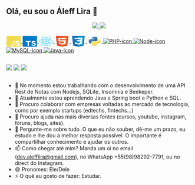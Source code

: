 ## Olá, eu sou o Áleff Lira 👋

<div align="center">
  <a href="https://github.com/devalefflira?tab=repositories">
  <img height="180em" src="https://github-readme-stats.vercel.app/api?username=devalefflira&show_icons=true&theme=dracula&include_all_commits=true&count_private=true"/>
  <img height="180em" src="https://github-readme-stats.vercel.app/api/top-langs/?username=devalefflira&layout=compact&langs_count=7&theme=dracula"/>
</div>

<div style="display: inline_block"><br>
  <img align="center" alt="JS-icon" height="30" width="40" src="https://raw.githubusercontent.com/devicons/devicon/master/icons/javascript/javascript-plain.svg">
  <img align="center" alt="TS-icon" height="30" width="40" src="https://raw.githubusercontent.com/devicons/devicon/master/icons/typescript/typescript-plain.svg">
  <img align="center" alt="React-icon" height="30" width="40" src="https://raw.githubusercontent.com/devicons/devicon/master/icons/react/react-original.svg">
  <img align="center" alt="HTML-icon" height="30" width="40" src="https://raw.githubusercontent.com/devicons/devicon/master/icons/html5/html5-original.svg">
  <img align="center" alt="CSS-icon" height="30" width="40" src="https://raw.githubusercontent.com/devicons/devicon/master/icons/css3/css3-original.svg">
  <img align="center" alt="Python-icon" height="30" width="40" src="https://raw.githubusercontent.com/devicons/devicon/master/icons/python/python-original.svg">
  <img align="center" alt="PHP-icon" height="30" width="40" src="https://cdn.jsdelivr.net/gh/devicons/devicon/icons/php/php-original.svg" />
  <img align="center" alt="Node-icon" height="30" width="40" src="https://cdn.jsdelivr.net/gh/devicons/devicon/icons/nodejs/nodejs-original.svg" />
  <img align="center" alt="MySQL-icon" height="30" width="40" src="https://cdn.jsdelivr.net/gh/devicons/devicon/icons/mysql/mysql-original.svg"/>
  <img align="center" alt="Java-icon" height="30" width="40" src="https://cdn.jsdelivr.net/gh/devicons/devicon/icons/java/java-original.svg" />
</div>

##

<div>
  <a href="https://www.instagram.com/dev.alefflira/" target="_blank"><img src="https://img.shields.io/badge/-Instagram-%23E4405F?style=for-the-badge&logo=instagram&logoColor=white" target="_blank"></a>
  <a href = "mailto:dev.alefflira@gmail.com"><img src="https://img.shields.io/badge/-Gmail-%23333?style=for-the-badge&logo=gmail&logoColor=white" target="_blank"></a>
  <a href="https://www.linkedin.com/in/aleff-lira-1157311a0/" target="_blank"><img src="https://img.shields.io/badge/-LinkedIn-%230077B5?style=for-the-badge&logo=linkedin&logoColor=white" target="_blank"></a> 
</div>

## 

- 🔭 No momento estou trabalhando com o desenvolvimento de uma API Rest de Notas com Nodejs, SQLite, Insomnia e Beekeper.
- 🌱 Atualmente estou aprendendo Java e Spring boot e Python e SQL.
- 👯 Procuro colaborar com empresas voltadas ao mercado de tecnologia, como por exemplo startups (edtechs, fintechs...)
- 🤔 Procuro ajuda nas mais diversas fontes (cursos, youtube, instagram, fóruns, blogs, sites).
- 💬 Pergunte-me sobre tudo. O que eu não souber, dê-me um prazo, eu estudo e lhe dou a melhor resposta possível. O importante é compartilhar conhecimento e ajudar os outros. 
- 📫 Como chegar até mim? Manda um oi no email (dev.alefflira@gmail.com), no WhatsApp +55(98)98292-7791, ou no direct do Instagram.
- 😄 Pronomes: Ele/Dele
- ⚡ O quê eu gosto de fazer: Estudar.
